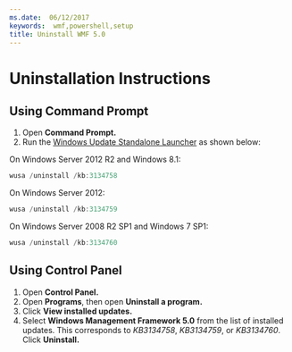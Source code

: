 ```yaml
---
ms.date:  06/12/2017
keywords:  wmf,powershell,setup
title: Uninstall WMF 5.0
---
```


# Uninstallation Instructions

## Using Command Prompt

1. Open **Command Prompt.**
2. Run the [Windows Update Standalone Launcher](https://support.microsoft.com/en-us/kb/934307) as
   shown below:

On Windows Server 2012 R2 and Windows 8.1:

```powershell
wusa /uninstall /kb:3134758
```

On Windows Server 2012:

```powershell
wusa /uninstall /kb:3134759
```

On Windows Server 2008 R2 SP1 and Windows 7 SP1:

```powershell
wusa /uninstall /kb:3134760
```

## Using Control Panel

1. Open **Control Panel.**
2. Open **Programs**, then open **Uninstall a program.**
3. Click **View installed updates.**
4. Select **Windows Management Framework 5.0** from the list of installed updates. This corresponds
   to *KB3134758*, *KB3134759*, or *KB3134760*. Click **Uninstall.**
